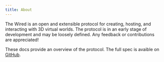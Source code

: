 ```yaml
---
title: About
---
```


The Wired is an open and extensible protocol for creating, hosting, and interacting with 3D virtual worlds.
The protocol is in an early stage of development and may be loosely defined.
Any feedback or contributions are appreciated!

These docs provide an overview of the protocol. The full spec is avaible on [GitHub](https://github.com/unavi-xyz/the-wired).
